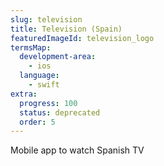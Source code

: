 ```yaml
---
slug: television
title: Television (Spain)
featuredImageId: television_logo
termsMap:
  development-area:
    - ios
  language:
    - swift
extra:
  progress: 100
  status: deprecated
  order: 5
---
```


Mobile app to watch Spanish TV
